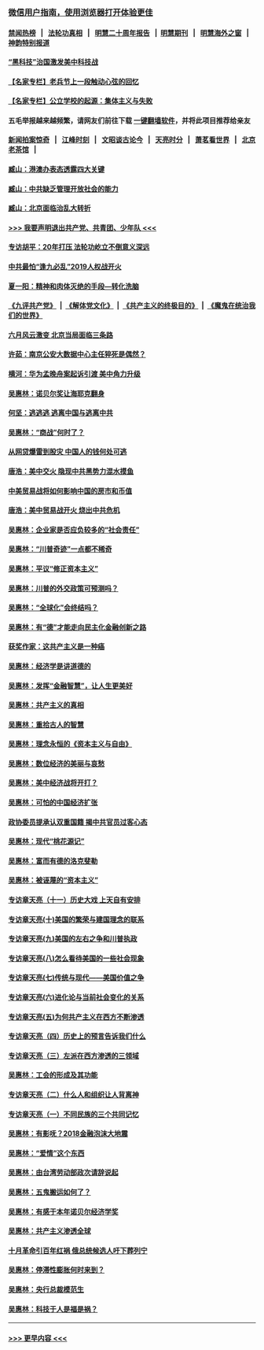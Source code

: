 ### [微信用户指南，使用浏览器打开体验更佳](https://github.com/gfw-breaker/banned-news1/blob/master/indexes/wechat-guide.md?t=0)
#### [禁闻热榜](热点新闻.md?t=0)  &nbsp;&nbsp;|&nbsp;&nbsp; [法轮功真相](https://github.com/gfw-breaker/truth/blob/master/README.md?t=0) &nbsp;&nbsp;|&nbsp;&nbsp; [明慧二十周年报告](https://github.com/gfw-breaker/mh-reports/blob/master/README.md?t=0) &nbsp;&nbsp;|&nbsp;&nbsp;[明慧期刊](https://github.com/gfw-breaker/mh-qikan) &nbsp;&nbsp;|&nbsp;&nbsp; [明慧海外之窗](https://github.com/gfw-breaker/mh-news/blob/master/README.md?t=0) &nbsp;&nbsp;|&nbsp;&nbsp; [神韵特别报道](https://github.com/gfw-breaker/mh-news/blob/master/shenyun.md?t=0)
#### [“黑科技”治国激发美中科技战](../pages/nsc423/n11638056.md?t=02041433) 
#### [【名家专栏】老兵节上一段触动心弦的回忆](../pages/nsc423/n11646016.md?t=02041433) 
#### [【名家专栏】公立学校的起源：集体主义与失败](../pages/nsc423/n11601833.md?t=02041433) 
#### 五毛举报越来越频繁，请网友们前往下载 [一键翻墙软件](https://github.com/gfw-breaker/ssr-accounts)，并将此项目推荐给亲友
#### [新闻拍案惊奇](https://github.com/gfw-breaker/banned-news1/blob/master/pages/link4.md) &nbsp;&nbsp;|&nbsp;&nbsp; [江峰时刻](https://github.com/gfw-breaker/banned-news1/blob/master/pages/link4.md) &nbsp;&nbsp;|&nbsp;&nbsp; [文昭谈古论今](https://github.com/gfw-breaker/banned-news1/blob/master/pages/link4.md) &nbsp;&nbsp;|&nbsp;&nbsp; [天亮时分](https://github.com/gfw-breaker/banned-news1/blob/master/pages/link4.md) &nbsp;&nbsp;|&nbsp;&nbsp; [萧茗看世界](https://github.com/gfw-breaker/banned-news1/blob/master/pages/link4.md) &nbsp;&nbsp;|&nbsp;&nbsp; [北京老茶馆](https://github.com/gfw-breaker/banned-news1/blob/master/pages/link4.md) &nbsp;&nbsp;|&nbsp;&nbsp; 
#### [臧山：港澳办表态透露四大关键](../pages/nsc423/n11421628.md?t=02041433) 
#### [臧山：中共缺乏管理开放社会的能力](../pages/nsc423/n11407457.md?t=02041433) 
#### [臧山：北京面临治乱大转折](../pages/nsc423/n11406895.md?t=02041433) 
#### [>>> 我要声明退出共产党、共青团、少年队 <<<](https://github.com/begood0513/goodnews/blob/master/quit/letter.md) 
#### [专访胡平：20年打压 法轮功屹立不倒意义深远](../pages/nsc423/n11398800.md?t=02041433) 
#### [中共最怕“逢九必乱”2019人权战开火](../pages/nsc423/n11385248.md?t=02041433) 
#### [夏一阳：精神和肉体灭绝的手段—转化洗脑](../pages/nsc423/n11368250.md?t=02041433) 
#### [《九评共产党》](https://github.com/begood0513/9ping.md/blob/master/README.md) &nbsp;|&nbsp; [《解体党文化》](../../../../jtdwh.md/blob/master/README.md)  &nbsp;|&nbsp; [《共产主义的终极目的》](../../../../gczydzjmd.md/blob/master/README.md) &nbsp;|&nbsp; [《魔鬼在统治我们的世界》](../../../../mgztzwmdsj.md/blob/master/README.md) 
#### [六月风云激变 北京当局面临三条路](../pages/nsc423/n11313668.md?t=02041433) 
#### [许茹：南京公安大数据中心主任猝死是偶然？](../pages/nsc423/n11064744.md?t=02041433) 
#### [横河：华为孟晚舟案起诉引渡 美中角力升级](../pages/nsc423/n11027230.md?t=02041433) 
#### [吴惠林：诺贝尔奖让海耶克翻身](../pages/nsc423/n10890049.md?t=02041433) 
#### [何坚：逃逃逃 逃离中国与逃离中共](../pages/nsc423/n10592891.md?t=02041433) 
#### [吴惠林：“商战”何时了？](../pages/nsc423/n10573558.md?t=02041433) 
#### [从网贷爆雷到股灾 中国人的钱何处可逃](../pages/nsc423/n10572800.md?t=02041433) 
#### [唐浩：美中交火 隐现中共黑势力混水摸鱼](../pages/nsc423/n10544040.md?t=02041433) 
#### [中美贸易战将如何影响中国的房市和币值](../pages/nsc423/n10543697.md?t=02041433) 
#### [唐浩：美中贸易战开火 烧出中共危机](../pages/nsc423/n10540126.md?t=02041433) 
#### [吴惠林：企业家是否应负较多的“社会责任”](../pages/nsc423/n10535022.md?t=02041433) 
#### [吴惠林：“川普奇迹”一点都不稀奇](../pages/nsc423/n10512808.md?t=02041433) 
#### [吴惠林：平议“修正资本主义”](../pages/nsc423/n10495724.md?t=02041433) 
#### [吴惠林：川普的外交政策可预测吗？](../pages/nsc423/n10462387.md?t=02041433) 
#### [吴惠林：“全球化”会终结吗？](../pages/nsc423/n10452838.md?t=02041433) 
#### [吴惠林：有“德”才能走向民主化金融创新之路](../pages/nsc423/n10432292.md?t=02041433) 
#### [获奖作家：这共产主义是一种癌](../pages/nsc423/n10431541.md?t=02041433) 
#### [吴惠林：经济学是讲道德的](../pages/nsc423/n10398014.md?t=02041433) 
#### [吴惠林：发挥“金融智慧”，让人生更美好](../pages/nsc423/n10375019.md?t=02041433) 
#### [吴惠林：共产主义的真相](../pages/nsc423/n10351394.md?t=02041433) 
#### [吴惠林：重拾古人的智慧](../pages/nsc423/n10337691.md?t=02041433) 
#### [吴惠林：理念永恒的《资本主义与自由》](../pages/nsc423/n10316274.md?t=02041433) 
#### [吴惠林：数位经济的美丽与哀愁](../pages/nsc423/n10292946.md?t=02041433) 
#### [吴惠林：美中经济战将开打？](../pages/nsc423/n10258825.md?t=02041433) 
#### [吴惠林：可怕的中国经济扩张](../pages/nsc423/n10219147.md?t=02041433) 
#### [政协委员提承认双重国籍 揭中共官员过客心态](../pages/nsc423/n10208809.md?t=02041433) 
#### [吴惠林：现代“桃花源记”](../pages/nsc423/n10185234.md?t=02041433) 
#### [吴惠林：富而有德的洛克斐勒](../pages/nsc423/n10142264.md?t=02041433) 
#### [吴惠林：被诬蔑的“资本主义”](../pages/nsc423/n10124816.md?t=02041433) 
#### [专访章天亮（十一）历史大戏 上天自有安排](../pages/nsc423/n10094905.md?t=02041433) 
#### [专访章天亮(十)美国的繁荣与建国理念的联系](../pages/nsc423/n10094899.md?t=02041433) 
#### [专访章天亮(九)美国的左右之争和川普执政](../pages/nsc423/n10094889.md?t=02041433) 
#### [专访章天亮(八)怎么看待美国的一些社会现象](../pages/nsc423/n10094857.md?t=02041433) 
#### [专访章天亮(七)传统与现代——美国价值之争](../pages/nsc423/n10093140.md?t=02041433) 
#### [专访章天亮(六)进化论与当前社会变化的关系](../pages/nsc423/n10092036.md?t=02041433) 
#### [专访章天亮(五)为何共产主义在西方不断渗透](../pages/nsc423/n10083620.md?t=02041433) 
#### [专访章天亮（四）历史上的预言告诉我们什么](../pages/nsc423/n10083606.md?t=02041433) 
#### [专访章天亮（三）左派在西方渗透的三领域](../pages/nsc423/n10081115.md?t=02041433) 
#### [吴惠林：工会的形成及其功能](../pages/nsc423/n10080633.md?t=02041433) 
#### [专访章天亮（二）什么人和组织让人背离神](../pages/nsc423/n10076637.md?t=02041433) 
#### [专访章天亮（一）不同民族的三个共同记忆](../pages/nsc423/n10074188.md?t=02041433) 
#### [吴惠林：有影呒？2018金融泡沫大地震](../pages/nsc423/n10040534.md?t=02041433) 
#### [吴惠林：“爱情”这个东西](../pages/nsc423/n10019423.md?t=02041433) 
#### [吴惠林：由台湾劳动部政次请辞说起](../pages/nsc423/n9979679.md?t=02041433) 
#### [吴惠林：五鬼搬运如何了？](../pages/nsc423/n9925338.md?t=02041433) 
#### [吴惠林：有感于本年诺贝尔经济学奖](../pages/nsc423/n9871883.md?t=02041433) 
#### [吴惠林：共产主义渗透全球](../pages/nsc423/n9812748.md?t=02041433) 
#### [十月革命引百年红祸 俄总统候选人吁下葬列宁](../pages/nsc423/n9810182.md?t=02041433) 
#### [吴惠林：停滞性膨胀何时来到？](../pages/nsc423/n9764136.md?t=02041433) 
#### [吴惠林：央行总裁模范生](../pages/nsc423/n9728134.md?t=02041433) 
#### [吴惠林：科技于人是福是祸？](../pages/nsc423/n9672982.md?t=02041433) 

----
#### [ >>> 更早内容 <<< ](../indexes/nsc423-earlier.md)
